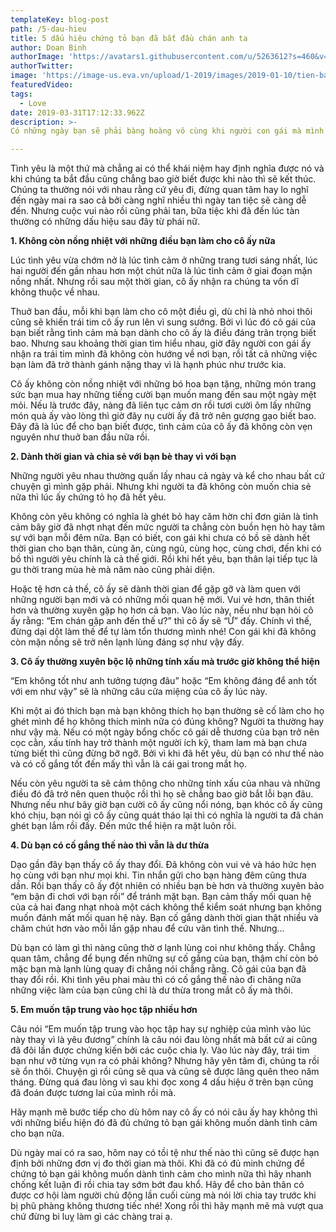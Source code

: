 ```yaml
---
templateKey: blog-post
path: /5-dau-hieu
title: 5 dấu hiệu chứng tỏ bạn đã bắt đầu chán anh ta
author: Doan Binh
authorImage: 'https://avatars1.githubusercontent.com/u/5263612?s=460&v=4'
authorTwitter: 
image: 'https://image-us.eva.vn/upload/1-2019/images/2019-01-10/tien-ban-trai-len-duong-du-hoc-vua-quay-lung-toi-da-nga-quy-khi-thay-mot-nguoi-maxresdefault-1547102353-95-width1280height720.jpg'
featuredVideo: 
tags:
  - Love
date: 2019-03-31T17:12:33.962Z
description: >-
Có những ngày bạn sẽ phải bàng hoàng vô cùng khi người con gái mà mình yêu thương bấy lâu nay đã không còn giữ được vẹn nguyên thứ tình cảm mà cả hai đã cùng nhau vun vén trong những năm tháng ấy nữa.

---
```


Tình yêu là một thứ mà chẳng ai có thể khái niệm hay định nghĩa được nó và khi chúng ta bắt đầu cũng chẳng bao giờ biết được khi nào thì sẽ kết thúc. Chúng ta thường nói với nhau rằng cứ yêu đi, đừng quan tâm hay lo nghĩ đến ngày mai ra sao cả bởi càng nghĩ nhiều thì ngày tan tiệc sẽ càng dễ đến. Nhưng cuộc vui nào rồi cũng phải tan, bữa tiệc khi đã đến lúc tàn thường có những dấu hiệu sau đây từ phái nữ.

**1. Không còn nồng nhiệt với những điều bạn làm cho cô ấy nữa**

Lúc tình yêu vừa chớm nở là lúc tình cảm ở những trang tươi sáng nhất, lúc hai người đến gần nhau hơn một chút nữa là lúc tình cảm ở giai đoạn mặn nồng nhất. Nhưng rồi sau một thời gian, cô ấy nhận ra chúng ta vốn dĩ không thuộc về nhau.

Thuở ban đầu, mỗi khi bạn làm cho cô một điều gì, dù chỉ là nhỏ nhoi thôi cũng sẽ khiến trái tim cô ấy run lên vì sung sướng. Bởi vì lúc đó cô gái của bạn biết rằng tình cảm mà bạn dành cho cô ấy là điều đáng trân trọng biết bao. Nhưng sau khoảng thời gian tìm hiểu nhau, giờ đây người con gái ấy nhận ra trái tim mình đã không còn hướng về nơi bạn, rồi tất cả những việc bạn làm đã trở thành gánh nặng thay vì là hạnh phúc như trước kia.

Cô ấy không còn nồng nhiệt với những bó hoa bạn tặng, những món trang sức bạn mua hay những tiếng cười bạn muốn mang đến sau một ngày mệt mỏi. Nếu là trước đây, nàng đã liên tục cảm ơn rồi tươi cười ôm lấy những món quà ấy vào lòng thì giờ đây nụ cười ấy đã trở nên gượng gạo biết bao. Đây đã là lúc để cho bạn biết được, tình cảm của cô ấy đã không còn vẹn nguyên như thuở ban đầu nữa rồi.

**2. Dành thời gian và chia sẻ với bạn bè thay vì với bạn**

Những người yêu nhau thường quấn lấy nhau cả ngày và kể cho nhau bất cứ chuyện gì mình gặp phải. Nhưng khi người ta đã không còn muốn chia sẻ nữa thì lúc ấy chứng tỏ họ đã hết yêu.

Không còn yêu không có nghĩa là ghét bỏ hay căm hờn chỉ đơn giản là tình cảm bây giờ đã nhợt nhạt đến mức người ta chẳng còn buồn hẹn hò hay tâm sự với bạn mỗi đêm nữa. Bạn có biết, con gái khi chưa có bồ sẽ dành hết thời gian cho bạn thân, cùng ăn, cùng ngủ, cùng học, cùng chơi, đến khi có bồ thì người yêu chính là cả thế giới. Rồi khi hết yêu, bạn thân lại tiếp tục là gu thời trang mùa hè mà năm nào cũng phải diện.

Hoặc tệ hơn cả thế, cô ấy sẽ dành thời gian để gặp gỡ và làm quen với những người bạn mới và có những mối quan hệ mới. Vui vẻ hơn, thân thiết hơn và thường xuyên gặp họ hơn cả bạn. Vào lúc này, nếu như bạn hỏi cô ấy rằng: “Em chán gặp anh đến thế ư?” thì cô ấy sẽ “Ừ” đấy. Chính vì thế, đừng dại dột làm thế để tự làm tổn thương mình nhé! Con gái khi đã không còn mặn nồng sẽ trở nên lạnh lùng đáng sợ như vậy đấy.

**3. Cô ấy thường xuyên bộc lộ những tính xấu mà trước giờ không thể hiện**

“Em không tốt như anh tưởng tượng đâu” hoặc “Em không đáng để anh tốt với em như vậy” sẽ là những câu cửa miệng của cô ấy lúc này.

Khi một ai đó thích bạn mà bạn không thích họ bạn thường sẽ cố làm cho họ ghét mình để họ không thích mình nữa có đúng không? Người ta thường hay như vậy mà. Nếu có một ngày bổng chốc cô gái dễ thương của bạn trở nên cọc cằn, xấu tính hay trở thành một người ích kỹ, tham lam mà bạn chưa từng biết thì cũng đừng bỡ ngỡ. Bởi vì khi đã hết yêu, dù bạn có như thế nào và có cố gắng tốt đến mấy thì vẫn là cái gai trong mắt họ.

Nếu còn yêu người ta sẽ cảm thông cho những tính xấu của nhau và những điều đó đã trở nên quen thuộc rồi thì họ sẽ chẳng bao giờ bắt lỗi bạn đâu. Nhưng nếu như bây giờ bạn cười cô ấy cũng nổi nóng, bạn khóc cô ấy cũng khó chịu, bạn nói gì cô ấy cũng quát tháo lại thì có nghĩa là người ta đã chán ghét bạn lắm rồi đấy. Đến mức thể hiện ra mặt luôn rồi.

**4. Dù bạn có cố gắng thế nào thì vẫn là dư thừa**

Dạo gần đây bạn thấy cô ấy thay đổi. Đã không còn vui vẻ và háo hức hẹn họ cùng với bạn như mọi khi. Tin nhắn gửi cho bạn hàng đêm cũng thưa dần. Rồi bạn thấy cô ấy đột nhiên có nhiều bạn bè hơn và thường xuyên bảo “em bận đi chơi với bạn rồi” để tránh mặt bạn. Bạn cảm thấy mối quan hệ của cả hai đang nhạt nhoà một cách không thể kiểm soát nhưng bạn không muốn đánh mất mối quan hệ này. Bạn cố gắng dành thời gian thật nhiều và chăm chút hơn vào mỗi lần gặp nhau để cứu vãn tình thế. Nhưng…

Dù bạn có làm gì thì nàng cũng thờ ơ lạnh lùng coi như không thấy. Chẳng quan tâm, chẳng để bụng đến những sự cố gắng của bạn, thậm chí còn bỏ mặc bạn mà lạnh lùng quay đi chẳng nói chẳng rằng. Cô gái của bạn đã thay đổi rồi. Khi tình yêu phai màu thì có cố gắng thế nào đi chăng nữa những việc làm của bạn cũng chỉ là dư thừa trong mắt cô ấy mà thôi.

**5. Em muốn tập trung vào học tập nhiều hơn**

Câu nói “Em muốn tập trung vào học tập hay sự nghiệp của mình vào lúc này thay vì là yêu đương” chính là câu nói đau lòng nhất mà bất cứ ai cũng đã đôi lần được chứng kiến bởi các cuộc chia ly. Vào lúc này đây, trái tim bạn như vỡ từng vụn ra có phải không? Nhưng hãy yên tâm đi, chúng ta rồi sẽ ổn thôi. Chuyện gì rồi cũng sẽ qua và cũng sẽ được lãng quên theo năm tháng. Đừng quá đau lòng vì sau khi đọc xong 4 dấu hiệu ở trên bạn cũng đã đoán được tương lai của mình rồi mà.

Hãy mạnh mẽ bước tiếp cho dù hôm nay cô ấy có nói câu ấy hay không thì với những biểu hiện đó đã đủ chứng tỏ bạn gái không muốn dành tình cảm cho bạn nữa.

Dù ngày mai có ra sao, hôm nay có tồi tệ như thế nào thì cũng sẽ được hạn định bởi những đơn vị đo thời gian mà thôi. Khi đã có đủ minh chứng để chứng tỏ bạn gái không muốn dành tình cảm cho mình nữa thì hãy nhanh chống kết luận đi rồi chia tay sớm bớt đau khổ. Hãy để cho bản thân có được cơ hội làm người chủ động lần cuối cùng mà nói lời chia tay trước khi bị phũ phàng không thương tiếc nhé! Xong rồi thì hãy mạnh mẽ mà vượt qua chứ đừng bi luỵ làm gì các chàng trai ạ.